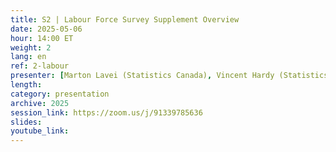 ```yaml
---
title: S2 | Labour Force Survey Supplement Overview
date: 2025-05-06
hour: 14:00 ET
weight: 2
lang: en
ref: 2-labour
presenter: [Marton Lavei (Statistics Canada), Vincent Hardy (Statistics Canada)]
length:
category: presentation
archive: 2025
session_link: https://zoom.us/j/91339785636
slides:
youtube_link:
---
```

